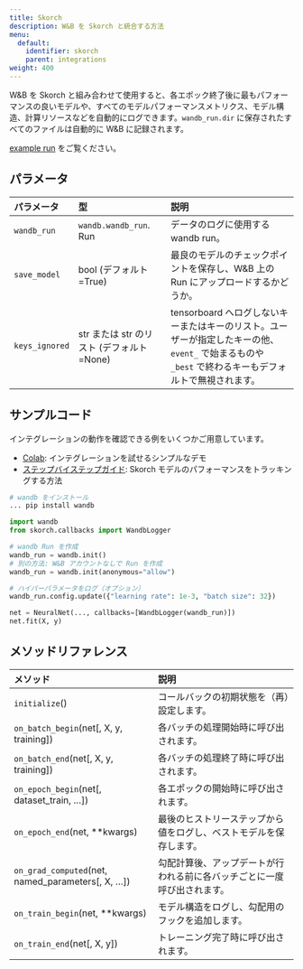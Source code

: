 ```yaml
---
title: Skorch
description: W&B を Skorch と統合する方法
menu:
  default:
    identifier: skorch
    parent: integrations
weight: 400
---
```


W&B を Skorch と組み合わせて使用すると、各エポック終了後に最もパフォーマンスの良いモデルや、すべてのモデルパフォーマンスメトリクス、モデル構造、計算リソースなどを自動的にログできます。`wandb_run.dir` に保存されたすべてのファイルは自動的に W&B に記録されます。

[example run](https://app.wandb.ai/borisd13/skorch/runs/s20or4ct?workspace=user-borisd13) をご覧ください。

## パラメータ

| パラメータ | 型 | 説明 |
| :--- | :--- | :--- |
| `wandb_run` | `wandb.wandb_run`. Run | データのログに使用する wandb run。|
| `save_model` | bool (デフォルト=True) | 最良のモデルのチェックポイントを保存し、W&B 上の Run にアップロードするかどうか。|
| `keys_ignored` | str または str のリスト (デフォルト=None) | tensorboard へログしないキーまたはキーのリスト。ユーザーが指定したキーの他、`event_` で始まるものや `_best` で終わるキーもデフォルトで無視されます。|

## サンプルコード

インテグレーションの動作を確認できる例をいくつかご用意しています。

* [Colab](https://colab.research.google.com/drive/1Bo8SqN1wNPMKv5Bn9NjwGecBxzFlaNZn?usp=sharing): インテグレーションを試せるシンプルなデモ
* [ステップバイステップガイド](https://app.wandb.ai/cayush/uncategorized/reports/Automate-Kaggle-model-training-with-Skorch-and-W%26B--Vmlldzo4NTQ1NQ): Skorch モデルのパフォーマンスをトラッキングする方法

```python
# wandb をインストール
... pip install wandb

import wandb
from skorch.callbacks import WandbLogger

# wandb Run を作成
wandb_run = wandb.init()
# 別の方法: W&B アカウントなしで Run を作成
wandb_run = wandb.init(anonymous="allow")

# ハイパーパラメータをログ（オプション）
wandb_run.config.update({"learning rate": 1e-3, "batch size": 32})

net = NeuralNet(..., callbacks=[WandbLogger(wandb_run)])
net.fit(X, y)
```

## メソッドリファレンス

| メソッド | 説明 |
| :--- | :--- |
| `initialize`\(\) | コールバックの初期状態を（再）設定します。 |
| `on_batch_begin`\(net\[, X, y, training\]\) | 各バッチの処理開始時に呼び出されます。 |
| `on_batch_end`\(net\[, X, y, training\]\) | 各バッチの処理終了時に呼び出されます。 |
| `on_epoch_begin`\(net\[, dataset_train, …\]\) | 各エポックの開始時に呼び出されます。 |
| `on_epoch_end`\(net, \*\*kwargs\) | 最後のヒストリーステップから値をログし、ベストモデルを保存します。 |
| `on_grad_computed`\(net, named_parameters\[, X, …\]\) | 勾配計算後、アップデートが行われる前に各バッチごとに一度呼び出されます。 |
| `on_train_begin`\(net, \*\*kwargs\) | モデル構造をログし、勾配用のフックを追加します。 |
| `on_train_end`\(net\[, X, y\]\) | トレーニング完了時に呼び出されます。 |